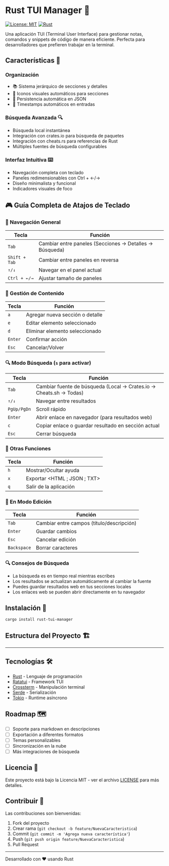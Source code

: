 # Rust TUI Manager 📝

[![License: MIT](https://img.shields.io/badge/License-MIT-yellow.svg)](https://opensource.org/licenses/MIT)
[![Rust](https://img.shields.io/badge/Rust-1.70%2B-orange.svg)](https://www.rust-lang.org/)

Una aplicación TUI (Terminal User Interface) para gestionar notas, comandos y snippets de código de manera eficiente. Perfecta para desarrolladores que prefieren trabajar en la terminal.

## Características 🌟

### Organización
- 📚 Sistema jerárquico de secciones y detalles
- 📁 Iconos visuales automáticos para secciones
- 💾 Persistencia automática en JSON
- 📅 Timestamps automáticos en entradas

### Búsqueda Avanzada 🔍
- Búsqueda local instantánea
- Integración con crates.io para búsqueda de paquetes
- Integración con cheats.rs para referencias de Rust
- Múltiples fuentes de búsqueda configurables

### Interfaz Intuitiva ⌨️
- Navegación completa con teclado
- Paneles redimensionables con Ctrl + ←/→
- Diseño minimalista y funcional
- Indicadores visuales de foco

## 🎮 Guía Completa de Atajos de Teclado

### 📑 Navegación General
| Tecla | Función |
|-------|---------|
| `Tab` | Cambiar entre paneles (Secciones → Detalles → Búsqueda) |
| `Shift + Tab` | Cambiar entre paneles en reversa |
| `↑/↓` | Navegar en el panel actual |
| `Ctrl + ←/→` | Ajustar tamaño de paneles |

### 📝 Gestión de Contenido
| Tecla | Función |
|-------|---------|
| `a` | Agregar nueva sección o detalle |
| `e` | Editar elemento seleccionado |
| `d` | Eliminar elemento seleccionado |
| `Enter` | Confirmar acción |
| `Esc` | Cancelar/Volver |

### 🔍 Modo Búsqueda (`s` para activar)
| Tecla | Función |
|-------|---------|
| `Tab` | Cambiar fuente de búsqueda (Local → Crates.io → Cheats.sh → Todas) |
| `↑/↓` | Navegar entre resultados |
| `PgUp/PgDn` | Scroll rápido |
| `Enter` | Abrir enlace en navegador (para resultados web) |
| `c` | Copiar enlace o guardar resultado en sección actual |
| `Esc` | Cerrar búsqueda |

### 💾 Otras Funciones
| Tecla | Función |
|-------|---------|
| `h` | Mostrar/Ocultar ayuda |
| `x` | Exportar <HTML ; JSON ; TXT> |
| `q` | Salir de la aplicación |

### 📝 En Modo Edición
| Tecla | Función |
|-------|---------|
| `Tab` | Cambiar entre campos (título/descripción) |
| `Enter` | Guardar cambios |
| `Esc` | Cancelar edición |
| `Backspace` | Borrar caracteres |

### 🔍 Consejos de Búsqueda
- La búsqueda es en tiempo real mientras escribes
- Los resultados se actualizan automáticamente al cambiar la fuente
- Puedes guardar resultados web en tus secciones locales
- Los enlaces web se pueden abrir directamente en tu navegador

## Instalación 🚀
```
cargo install rust-tui-manager
```
## Estructura del Proyecto 🏗️

---

## Tecnologías 🛠️

- [Rust](https://www.rust-lang.org/) - Lenguaje de programación
- [Ratatui](https://github.com/ratatui-org/ratatui) - Framework TUI
- [Crossterm](https://github.com/crossterm-rs/crossterm) - Manipulación terminal
- [Serde](https://serde.rs/) - Serialización
- [Tokio](https://tokio.rs/) - Runtime asíncrono

## Roadmap 🗺️

- [ ] Soporte para markdown en descripciones
- [ ] Exportación a diferentes formatos
- [ ] Temas personalizables
- [ ] Sincronización en la nube
- [ ] Más integraciones de búsqueda

## Licencia 📄

Este proyecto está bajo la Licencia MIT - ver el archivo [LICENSE](LICENSE) para más detalles.

## Contribuir 🤝

Las contribuciones son bienvenidas:

1. Fork del proyecto
2. Crear rama (`git checkout -b feature/NuevaCaracteristica`)
3. Commit (`git commit -m 'Agrega nueva característica'`)
4. Push (`git push origin feature/NuevaCaracteristica`)
5. Pull Request

---

Desarrollado con ❤️ usando Rust

